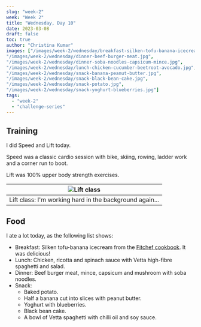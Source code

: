 ```yaml
---
slug: "week-2"
week: "Week 2"
title: "Wednesday, Day 10"
date: 2023-03-08
draft: false
toc: true
author: "Christina Kumar"
images: ["/images/week-2/wednesday/breakfast-silken-tofu-banana-icecream.jpg",
"/images/week-2/wednesday/dinner-beef-burger-meat.jpg",
"/images/week-2/wednesday/dinner-soba-noodles-capsicum-mince.jpg",
"/images/week-2/wednesday/lunch-chicken-cucumber-beetroot-avocado.jpg",
"/images/week-2/wednesday/snack-banana-peanut-butter.jpg",
"/images/week-2/wednesday/snack-black-bean-cake.jpg",
"/images/week-2/wednesday/snack-potato.jpg",
"/images/week-2/wednesday/snack-yoghurt-blueberries.jpg"]
tags:
  - "week-2"
  - "challenge-series"
---
```

## Training

I did Speed and Lift today. 

Speed was a classic cardio session with bike, skiing, rowing, ladder work and a corner run to boot.

Lift was 100% upper body strength exercises. 

|![Lift class](/images/week-2/wednesday/lift-class.jpg)|
|:-:|
|Lift class: I'm working hard in the background again...|

## Food

I ate a lot today, as the following list shows:

- Breakfast: Silken tofu-banana icecream from the [Fitchef cookbook](https://payhip.com/b/VHzcn?fbclid=PAAaZW9y1GzuvqT5BHCzRMExJliGxX1xLI1CSQqwOttVhwXzkE4KZph6bE9jU). It was delicious!
- Lunch: Chicken, ricotta and spinach sauce with Vetta high-fibre spaghetti and salad.
- Dinner: Beef burger meat, mince, capsicum and mushroom with soba noodles.
- Snack:
  - Baked potato.
  - Half a banana cut into slices with peanut butter.
  - Yoghurt with blueberries.
  - Black bean cake. 
  - A bowl of Vetta spaghetti with chilli oil and soy sauce.
